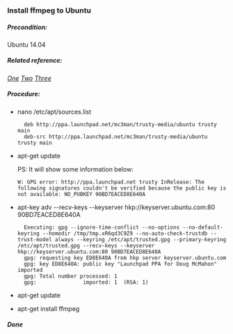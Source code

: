 ### Install ffmpeg to Ubuntu

##### Precondition:
Ubuntu 14.04

##### Related reference:
[*One*](http://askubuntu.com/questions/432542/is-ffmpeg-missing-from-the-official-repositories-in-14-04)
[*Two*](https://lists.ubuntu.com/archives/technical-board/2011-June/000911.html)
[*Three*](https://launchpad.net/~mc3man/+archive/ubuntu/trusty-media)

##### Procedure:

+ nano /etc/apt/sources.list<p>

        deb http://ppa.launchpad.net/mc3man/trusty-media/ubuntu trusty main
        deb-src http://ppa.launchpad.net/mc3man/trusty-media/ubuntu trusty main

+ apt-get update<p>
PS: It will show some information below:<p>
`W: GPG error: http://ppa.launchpad.net trusty InRelease: The following signatures couldn't be verified because the public key is not available: NO_PUBKEY 90BD7EACED8E640A`<p>

+ apt-key adv --recv-keys --keyserver hkp://keyserver.ubuntu.com:80 90BD7EACED8E640A<p>

        Executing: gpg --ignore-time-conflict --no-options --no-default-keyring --homedir /tmp/tmp.xR6qd3C9Z9 --no-auto-check-trustdb --trust-model always --keyring /etc/apt/trusted.gpg --primary-keyring /etc/apt/trusted.gpg --recv-keys --keyserver hkp://keyserver.ubuntu.com:80 90BD7EACED8E640A
        gpg: requesting key ED8E640A from hkp server keyserver.ubuntu.com
        gpg: key ED8E640A: public key "Launchpad PPA for Doug McMahon" imported
        gpg: Total number processed: 1
        gpg:               imported: 1  (RSA: 1)

+ apt-get update
+ apt-get install ffmpeg

##### Done
